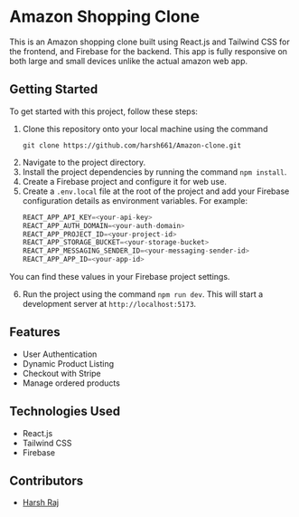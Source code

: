 # Amazon Shopping Clone

This is an Amazon shopping clone built using React.js and Tailwind CSS for the frontend, and Firebase for the backend. This app is fully responsive on both large and small devices unlike the actual amazon web app.

## Getting Started

To get started with this project, follow these steps:

1. Clone this repository onto your local machine using the command
    ``` 
    git clone https://github.com/harsh661/Amazon-clone.git
    ```
2. Navigate to the project directory.
3. Install the project dependencies by running the command `npm install`.
4. Create a Firebase project and configure it for web use.
5. Create a `.env.local` file at the root of the project and add your Firebase configuration details as environment variables. For example:
    ```js
    REACT_APP_API_KEY=<your-api-key>
    REACT_APP_AUTH_DOMAIN=<your-auth-domain>
    REACT_APP_PROJECT_ID=<your-project-id>
    REACT_APP_STORAGE_BUCKET=<your-storage-bucket>
    REACT_APP_MESSAGING_SENDER_ID=<your-messaging-sender-id>
    REACT_APP_APP_ID=<your-app-id>
    ```
You can find these values in your Firebase project settings.

6. Run the project using the command `npm run dev`. This will start a development server at `http://localhost:5173`.

## Features

- User Authentication
- Dynamic Product Listing
- Checkout with Stripe
- Manage ordered products

## Technologies Used

- React.js
- Tailwind CSS
- Firebase

## Contributors

- [Harsh Raj](https://github.com/harsh661)